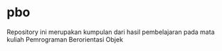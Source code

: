 # pbo
Repository ini merupakan kumpulan dari hasil pembelajaran pada mata kuliah Pemrograman Berorientasi Objek 
